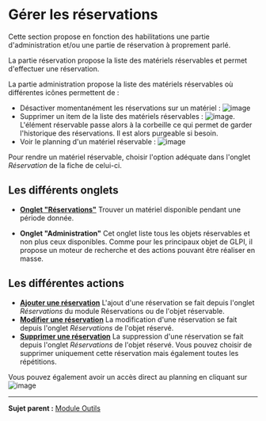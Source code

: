Gérer les réservations
======================

Cette section propose en fonction des habilitations une partie d'administration et/ou une partie de réservation à proprement parlé.

La partie réservation propose la liste des matériels réservables et permet d'effectuer une réservation. 

La partie administration propose la liste des matériels réservables où différentes icônes permettent de :

-   Désactiver momentanément les réservations sur un matériel : ![image](docs/image/moins.png)
-   Supprimer un item de la liste des matériels réservables : ![image](docs/image/delete.png). 
    L'élément réservable passe alors à la corbeille ce qui permet de garder l'historique des réservations. Il est alors purgeable si besoin.
-   Voir le planning d'un matériel réservable : ![image](docs/image/reservation-3.png)

Pour rendre un matériel réservable, choisir l'option adéquate dans l'onglet *Réservation* de la fiche de celui-ci.

Les différents onglets
----------------------

- **[Onglet "Réservations"](index.php?fr/Les_différents_onglets/Onglet_Réservations.md)**
  Trouver un matériel disponible pendant une période donnée.


-   **Onglet "Administration"**
    Cet onglet liste tous les objets réservables et non plus ceux disponibles.
    Comme pour les principaux objet de GLPI, il propose un moteur de recherche et des actions pouvant être réaliser en masse.


Les différentes actions
-----------------------
-   **[Ajouter une réservation](index.php?fr/Les_différents_onglets/Onglet_Réservations.md)**
    L'ajout d'une réservation se fait depuis l'onglet *Réservations* du module Réservations ou de l'objet réservable. 
-   **[Modifier une réservation](index.php?fr/Les_différents_onglets/Onglet_Réservations.md)**
    La modification d'une réservation se fait depuis l'onglet *Réservations* de l'objet réservé.
-   **[Supprimer une réservation](index.php?fr/Les_différents_onglets/Onglet_Réservations.md)**
    La suppression d'une réservation se fait depuis l'onglet *Réservations* de l'objet réservé.
    Vous pouvez choisir de supprimer uniquement cette réservation mais également toutes les répétitions.

Vous pouvez également avoir un accès direct au planning en cliquant sur ![image](docs/image/menu_showall.png)

----------------
**Sujet parent :** [Module Outils](index.php?fr/06_Module_Outils/01_Module_Outils.md "Le module Outils permet aux utilisateurs de gérer les notes, la base de connaissance, les réservations ainsi que de générer des rapports")